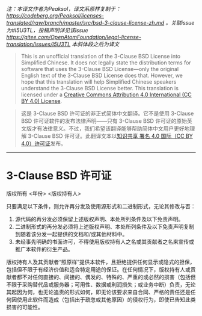  _注：本译文作者为Peaksol，译文系原样复制于：https://codeberg.org/Peaksol/licenses-translated/raw/branch/master/src/bsd-3-clause-license-zh.md 。关联issue为#I5U3TL，投稿声明详见该issue https://gitee.com/OpenAtomFoundation/legal-license-translation/issues/I5U3TL 本斜体段之后为译文_ 

> This is an unofficial translation of the 3-Clause BSD License into Simplified Chinese. It does not legally state the distribution terms for software that uses the 3-Clause BSD License—only the original English text of the 3-Clause BSD License does that. However, we hope that this translation will help Simplified Chinese speakers understand the 3-Clause BSD License better. This translation is licensed under a [Creative Commons Attribution 4.0 International (CC BY 4.0) License](https://creativecommons.org/licenses/by/4.0/).

> 这是 3-Clause BSD 许可证的非正式简体中文翻译。它不是使用 3-Clause BSD 许可证软件的发布法律声明——只有 3-Clause BSD 许可证的原始英文版才有法律意义。不过，我们希望该翻译能够帮助简体中文用户更好地理解 3-Clause BSD 许可证。此翻译文本以[知识共享 署名 4.0 国际（CC BY 4.0）许可证](https://creativecommons.org/licenses/by/4.0/)发布。

---

# 3-Clause BSD 许可证
版权所有 <年份> <版权持有人>

只要满足以下条件，则允许再分发及使用源形式和二进制形式，无论其修改与否：

1. 源代码的再分发必须保留上述版权声明、本处所列条件及以下免责声明。
2. 二进制形式的再分发必须将上述版权声明、本处所列条件及以下免责声明复制到随着该分发一起提供的文档和/或其他材料中。
3. 未经事先明确的书面许可，不得使用版权持有人之名或其贡献者之名来宣传或推广本软件的衍生产品。

版权持有人及其贡献者“照原样”提供本软件，且拒绝提供任何显示或隐式的担保，包括但不限于有经济价值和适合特定用途的保证。在任何情况下，版权持有人或贡献者都不对任何直接的、间接的、偶发的、特殊的、严重的或必然的损害（包括但不限于采购替代品或服务器；可用性、数据或利润损失；或业务中断）负责，无论其起因为何，也无论追责的形式如何，即无论该要求来自合同、严格的责任还是任何因使用此软件而造成（包括出于疏忽或其他原因）的侵权行为，即使已告知此类损害的可能性。